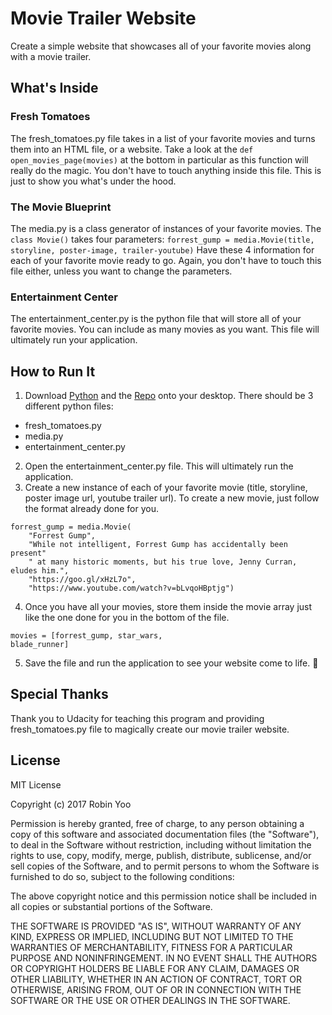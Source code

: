 # Movie Trailer Website
Create a simple website that showcases all of your favorite movies along with a movie trailer.

## What's Inside

### Fresh Tomatoes
The fresh_tomatoes.py file takes in a list of your favorite movies and turns them into an HTML file, or a website. Take a look at the `def open_movies_page(movies)` at the bottom in particular as this function will really do the magic. You don't have to touch anything inside this file. This is just to show you what's under the hood.

### The Movie Blueprint
The media.py is a class generator of instances of your favorite movies. The `class Movie()` takes four parameters:
`forrest_gump = media.Movie(title, storyline, poster-image, trailer-youtube)`
Have these 4 information for each of your favorite movie ready to go. Again, you don't have to touch this file either, unless you want to change the parameters.

### Entertainment Center
The entertainment_center.py is the python file that will store all of your favorite movies. You can include as many movies as you want. This file will ultimately run your application.


## How to Run It
1. Download [Python](https://www.python.org/the) and the [Repo](https://github.com/robin-yoo/ud036_StarterCode) onto your desktop. There should be 3 different python files:
  - fresh_tomatoes.py
  - media.py
  - entertainment_center.py

2. Open the entertainment_center.py file. This will ultimately run the application.
3. Create a new instance of each of your favorite movie (title, storyline, poster image url, youtube trailer url). To create a new movie, just follow the format already done for you.
```
forrest_gump = media.Movie(
    "Forrest Gump",
    "While not intelligent, Forrest Gump has accidentally been present"
    " at many historic moments, but his true love, Jenny Curran, eludes him.",
    "https://goo.gl/xHzL7o",
    "https://www.youtube.com/watch?v=bLvqoHBptjg")
```
4. Once you have all your movies, store them inside the movie array just like the one done for you in the bottom of the file.
```
movies = [forrest_gump, star_wars,
blade_runner]
```
5. Save the file and run the application to see your website come to life. 🎉


## Special Thanks
Thank you to Udacity for teaching this program and providing fresh_tomatoes.py file to magically create our movie trailer website.

## License
MIT License

Copyright (c) 2017 Robin Yoo

Permission is hereby granted, free of charge, to any person obtaining a copy
of this software and associated documentation files (the "Software"), to deal
in the Software without restriction, including without limitation the rights
to use, copy, modify, merge, publish, distribute, sublicense, and/or sell
copies of the Software, and to permit persons to whom the Software is
furnished to do so, subject to the following conditions:

The above copyright notice and this permission notice shall be included in all
copies or substantial portions of the Software.

THE SOFTWARE IS PROVIDED "AS IS", WITHOUT WARRANTY OF ANY KIND, EXPRESS OR
IMPLIED, INCLUDING BUT NOT LIMITED TO THE WARRANTIES OF MERCHANTABILITY,
FITNESS FOR A PARTICULAR PURPOSE AND NONINFRINGEMENT. IN NO EVENT SHALL THE
AUTHORS OR COPYRIGHT HOLDERS BE LIABLE FOR ANY CLAIM, DAMAGES OR OTHER
LIABILITY, WHETHER IN AN ACTION OF CONTRACT, TORT OR OTHERWISE, ARISING FROM,
OUT OF OR IN CONNECTION WITH THE SOFTWARE OR THE USE OR OTHER DEALINGS IN THE
SOFTWARE.
